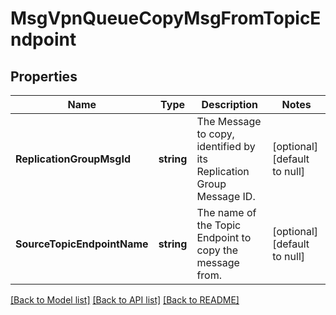 # MsgVpnQueueCopyMsgFromTopicEndpoint

## Properties
Name | Type | Description | Notes
------------ | ------------- | ------------- | -------------
**ReplicationGroupMsgId** | **string** | The Message to copy, identified by its Replication Group Message ID. | [optional] [default to null]
**SourceTopicEndpointName** | **string** | The name of the Topic Endpoint to copy the message from. | [optional] [default to null]

[[Back to Model list]](../README.md#documentation-for-models) [[Back to API list]](../README.md#documentation-for-api-endpoints) [[Back to README]](../README.md)

